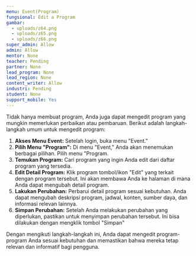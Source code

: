 ```yaml
---
menu: Event(Program)
fungsional: Edit a Program
gambar:
  - uploads/z64.png
  - uploads/z65.png
  - uploads/z66.png
super_admin: Allow
admin: Allow
mentor: None
teacher: Pending
partner: None
lead_program: None
lead_region: None
content_writer: Allow
industri: Pending
student: None
support_mobile: Yes
---
```

Tidak hanya membuat program, Anda juga dapat mengedit program yang mungkin memerlukan perbaikan atau pembaruan. Berikut adalah langkah-langkah umum untuk mengedit program: 

1. **Akses Menu Event:** Setelah login, buka menu "Event."
2. **Pilih Menu "Program":** Di menu "Event," Anda akan menemukan berbagai pilihan. Pilih menu "Program.
3. **Temukan Program:** Cari program yang ingin Anda edit dari daftar program yang tersedia.
4. **Edit Detail Program:** Klik program  tombol/ikon "Edit" yang terkait dengan program tersebut. Ini akan membawa Anda ke halaman di mana Anda dapat mengubah detail program.
5. **Lakukan Perubahan:** Perbarui detail program sesuai kebutuhan. Anda dapat mengubah deskripsi program, jadwal, konten, sumber daya, dan informasi relevan lainnya.
6. **Simpan Perubahan:** Setelah Anda melakukan perubahan yang diperlukan, pastikan untuk menyimpan perubahan tersebut. Ini bisa dilakukan dengan mengklik tombol "Simpan" 

Dengan mengikuti langkah-langkah ini, Anda dapat mengedit program-program Anda sesuai kebutuhan dan memastikan bahwa mereka tetap relevan dan informatif bagi pengguna.